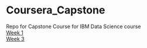 # Coursera_Capstone
Repo for Capstone Course for IBM Data Science course
<br> [Week 1 ](https://github.com/manderzzzz/Coursera_Capstone/tree/main/Week%201)
<br> [Week 3](https://github.com/manderzzzz/Coursera_Capstone/tree/main/Week%203)
